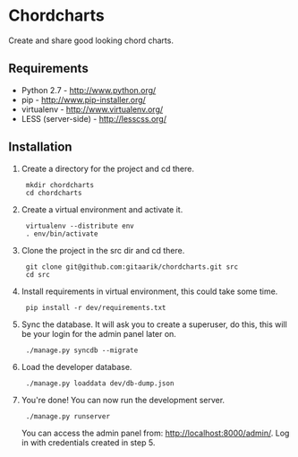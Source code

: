 Chordcharts
===========

Create and share good looking chord charts.

Requirements
------------

- Python 2.7 - http://www.python.org/
- pip - http://www.pip-installer.org/
- virtualenv - http://www.virtualenv.org/
- LESS (server-side) - http://lesscss.org/

Installation
------------

1. Create a directory for the project and cd there.

        mkdir chordcharts
        cd chordcharts

2. Create a virtual environment and activate it.

        virtualenv --distribute env
        . env/bin/activate

3. Clone the project in the src dir and cd there.

        git clone git@github.com:gitaarik/chordcharts.git src
        cd src

4. Install requirements in virtual environment, this could take some time.

        pip install -r dev/requirements.txt

5. Sync the database. It will ask you to create a superuser, do this, this will be your login for the admin panel later on.

        ./manage.py syncdb --migrate

5. Load the developer database.

        ./manage.py loaddata dev/db-dump.json

6. You're done! You can now run the development server.

        ./manage.py runserver

    You can access the admin panel from: [http://localhost:8000/admin/](http://localhost:8000/admin/). Log in with credentials created in step 5.
